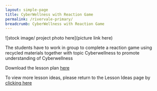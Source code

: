 ```yaml
---
layout: simple-page
title: CyberWellness with Reaction Game
permalink: /rivervale-primary/
breadcrumb: CyberWellness with Reaction Game
---
```


![stock image/ project photo here](picture link here)

The students have to work in group to complete a reaction game using recycled materials together with topic Cyberwellness to promote understanding of Cyberwellness

Download the lesson plan [here](/files/lesson-plans/primary-schools/computer-studies/Rivervale-Primary-CyberWellness-With-Reaction-Game.docx)

To view more lesson ideas, please return to the Lesson Ideas page by [clicking here](/in-schools/digital-maker/lesson-ideas-primary/)
